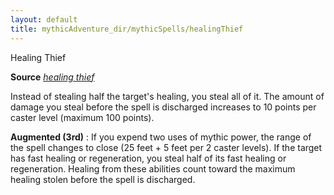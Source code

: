 ```yaml
---
layout: default
title: mythicAdventure_dir/mythicSpells/healingThief
---
```

Healing Thief

**Source** [_healing thief_](ultimateComba_dir/spells/healingThief#_healing-thief)

Instead of stealing half the target's healing, you steal all of it. The amount of damage you steal before the spell is discharged increases to 10 points per caster level (maximum 100 points).

**Augmented (3rd)** : If you expend two uses of mythic power, the range of the spell changes to close (25 feet + 5 feet per 2 caster levels). If the target has fast healing or regeneration, you steal half of its fast healing or regeneration. Healing from these abilities count toward the maximum healing stolen before the spell is discharged.

